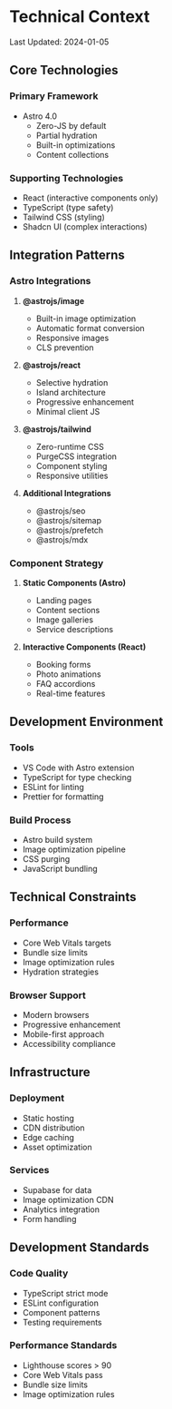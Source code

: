 # Technical Context

Last Updated: 2024-01-05

## Core Technologies

### Primary Framework

- Astro 4.0
  - Zero-JS by default
  - Partial hydration
  - Built-in optimizations
  - Content collections

### Supporting Technologies

- React (interactive components only)
- TypeScript (type safety)
- Tailwind CSS (styling)
- Shadcn UI (complex interactions)

## Integration Patterns

### Astro Integrations

1. **@astrojs/image**
   - Built-in image optimization
   - Automatic format conversion
   - Responsive images
   - CLS prevention

2. **@astrojs/react**
   - Selective hydration
   - Island architecture
   - Progressive enhancement
   - Minimal client JS

3. **@astrojs/tailwind**
   - Zero-runtime CSS
   - PurgeCSS integration
   - Component styling
   - Responsive utilities

4. **Additional Integrations**
   - @astrojs/seo
   - @astrojs/sitemap
   - @astrojs/prefetch
   - @astrojs/mdx

### Component Strategy

1. **Static Components (Astro)**
   - Landing pages
   - Content sections
   - Image galleries
   - Service descriptions

2. **Interactive Components (React)**
   - Booking forms
   - Photo animations
   - FAQ accordions
   - Real-time features

## Development Environment

### Tools

- VS Code with Astro extension
- TypeScript for type checking
- ESLint for linting
- Prettier for formatting

### Build Process

- Astro build system
- Image optimization pipeline
- CSS purging
- JavaScript bundling

## Technical Constraints

### Performance

- Core Web Vitals targets
- Bundle size limits
- Image optimization rules
- Hydration strategies

### Browser Support

- Modern browsers
- Progressive enhancement
- Mobile-first approach
- Accessibility compliance

## Infrastructure

### Deployment

- Static hosting
- CDN distribution
- Edge caching
- Asset optimization

### Services

- Supabase for data
- Image optimization CDN
- Analytics integration
- Form handling

## Development Standards

### Code Quality

- TypeScript strict mode
- ESLint configuration
- Component patterns
- Testing requirements

### Performance Standards

- Lighthouse scores > 90
- Core Web Vitals pass
- Bundle size limits
- Image optimization rules

